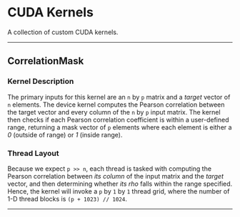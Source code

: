 # CUDA Kernels
A collection of custom CUDA kernels.

--- 

## CorrelationMask

### Kernel Description

The primary inputs for this kernel are an `n` by `p` matrix and a *target* vector of `n` elements. The device kernel computes the Pearson correlation between the target vector and every column of the `n` by `p` input matrix. The kernel then checks if each Pearson correlation coefficient is within a user-defined range, returning a mask vector of `p` elements where each element is either a *0* (outside of range) or *1* (inside range).   

### Thread Layout

Because we expect `p >> n`, each thread is tasked with computing the Pearson correlation between *its column* of the input matrix and the *target* vector, and then determining whether *its rho* falls within the range specified. Hence, the kernel will invoke a `p` by `1` by `1` thread grid, where the number of 1-D thread blocks is `(p + 1023) // 1024`. 

---
